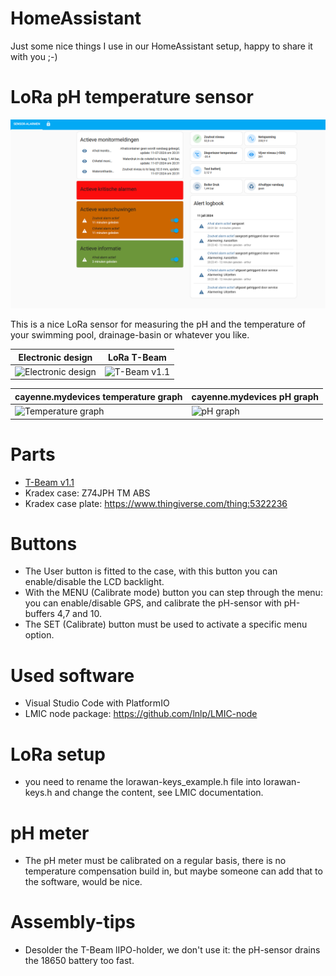 # HomeAssistant
Just some nice things I use in our HomeAssistant setup, happy to share it with you ;-)

# LoRa pH temperature sensor

![image](img/sensormonitoring.png?raw=true "LoRa pH temperature sensor")

This is a nice LoRa sensor for measuring the pH and the temperature of your swimming pool, drainage-basin or whatever you like.

| Electronic design | LoRa T-Beam |
|------------|-------------|
| ![Electronic design](img/Schematic.png?raw=true "Electronic design") | ![T-Beam v1.1](img/T-BeamV1dot1.jpeg?raw=true "T-Beam v1.1") |


| cayenne.mydevices temperature graph | cayenne.mydevices pH graph|
|------------|-------------|
| ![Temperature graph](img/temperature.png?raw=true "Temperature graph") | ![pH graph](img/pH.png?raw=true "pH graph") |

# Parts

* [T-Beam v1.1](https://www.aliexpress.com/premium/Ttgo-T%25252dBeam-V1.1.html) 
* Kradex case: Z74JPH TM ABS
* Kradex case plate: https://www.thingiverse.com/thing:5322236

# Buttons
- The User button is fitted to the case, with this button you can enable/disable the LCD backlight.
- With the MENU (Calibrate mode) button you can step through the menu: you can enable/disable GPS, and calibrate the pH-sensor with pH-buffers 4,7 and 10.
- The SET (Calibrate) button must be used to activate a specific menu option.

# Used software
- Visual Studio Code with PlatformIO
- LMIC node package: https://github.com/lnlp/LMIC-node

# LoRa setup
- you need to rename the lorawan-keys_example.h file into lorawan-keys.h and change the content, see LMIC documentation.

# pH meter
- The pH meter must be calibrated on a regular basis, there is no temperature compensation build in, but maybe someone can add that to the software, would be nice.

 
# Assembly-tips
- Desolder the T-Beam lIPO-holder, we don't use it: the pH-sensor drains the 18650 battery too fast.

